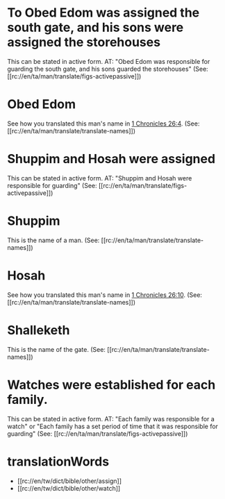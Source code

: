 # To Obed Edom was assigned the south gate, and his sons were assigned the storehouses

This can be stated in active form. AT: "Obed Edom was responsible for guarding the south gate, and his sons guarded the storehouses" (See: [[rc://en/ta/man/translate/figs-activepassive]])

# Obed Edom

See how you translated this man's name in [1 Chronicles 26:4](./04.md). (See: [[rc://en/ta/man/translate/translate-names]])

# Shuppim and Hosah were assigned

This can be stated in active form. AT: "Shuppim and Hosah were responsible for guarding" (See: [[rc://en/ta/man/translate/figs-activepassive]])

# Shuppim

This is the name of a man. (See: [[rc://en/ta/man/translate/translate-names]])

# Hosah

See how you translated this man's name in [1 Chronicles 26:10](./10.md). (See: [[rc://en/ta/man/translate/translate-names]])

# Shalleketh

This is the name of the gate. (See: [[rc://en/ta/man/translate/translate-names]])

# Watches were established for each family.

This can be stated in active form. AT: "Each family was responsible for a watch" or "Each family has a set period of time that it was responsible for guarding" (See: [[rc://en/ta/man/translate/figs-activepassive]])

# translationWords

* [[rc://en/tw/dict/bible/other/assign]]
* [[rc://en/tw/dict/bible/other/watch]]